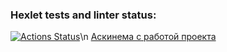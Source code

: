 ### Hexlet tests and linter status:
[![Actions Status](https://github.com/SevaErshov/python-project-lvl2/workflows/hexlet-check/badge.svg)](https://github.com/SevaErshov/python-project-lvl2/actions)\n
[Аскинема с работой проекта](https://asciinema.org/a/510066)
